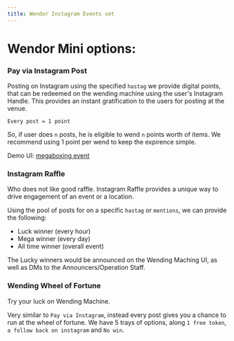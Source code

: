 ```yaml
---
title: Wendor Instagram Events set
---
```


# Wendor Mini options:
### Pay via Instagram Post
Posting on Instagram using the specified `hastag` we provide digital points, that can be redeemed on the wending machine using the user's Instagram Handle.
This provides an instant gratification to the users for posting at the venue.

```
Every post = 1 point
```

So, if user does `n` posts, he is eligible to wend `n` points worth of items.
We recommend using 1 point per wend to keep the expirence simple.

Demo UI: [megaboxing event](https://megaboxing.netlify.com/)

### Instagram Raffle
Who does not like good raffle.
Instagram Raffle provides a unique way to drive engagement of an event or a location.

Using the pool of posts for on a specific `hastag` or `mentions`, we can provide the following:
 - Luck winner (every hour)
 - Mega winner (every day)
 - All time winner (overall event)

The Lucky winners would be announced on the Wending Maching UI, as well as DMs to the Announcers/Operation Staff.

### Wending Wheel of Fortune
Try your luck on Wending Machine.

Very similar to `Pay via Instagram`, instead every post gives you a chance to run at the wheel of fortune.
We have 5 trays of options, along `1 free token`, `a follow back on instagram` and `No win`.

